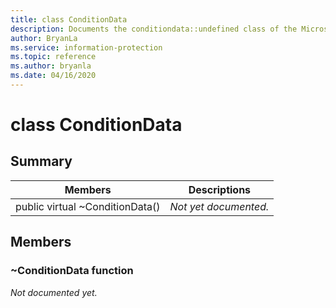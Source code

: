 ```yaml
---
title: class ConditionData 
description: Documents the conditiondata::undefined class of the Microsoft Information Protection (MIP) SDK.
author: BryanLa
ms.service: information-protection
ms.topic: reference
ms.author: bryanla
ms.date: 04/16/2020
---
```


# class ConditionData 
  
## Summary
 Members                        | Descriptions                                
--------------------------------|---------------------------------------------
public virtual ~ConditionData()  | _Not yet documented._
  
## Members
  
### ~ConditionData function
_Not documented yet._

